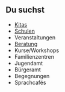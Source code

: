 ## Du suchst

- [Kitas](Kitas/Kitas.md)
- [Schulen](Schulen/Schulen.md)
- Veranstaltungen
- [Beratung](Beratung_Neu/Beratung_Neu.md)
- Kurse/Workshops
- Familienzentren
- Jugendamt
- Bürgeramt
- Begegnungen
- Sprachcafés
